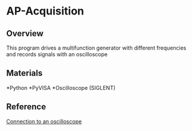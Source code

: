 # AP-Acquisition

## Overview
This program drives a multifunction generator with different frequencies and records signals with an oscilloscope

## Materials
*Python
*PyVISA
*Oscilloscope (SIGLENT)

## Reference
[Connection to an oscilloscope](https://rightcode.co.jp/blog/information-technology/python-oscilloscope-remote-control-screen-capture)
